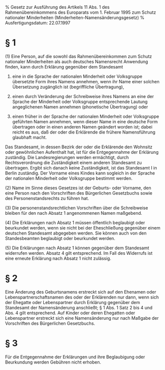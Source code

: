 % Gesetz zur Ausführung des Artikels 11 Abs. 1 des Rahmenübereinkommens des Europarats vom 1. Februar 1995 zum Schutz nationaler Minderheiten  (Minderheiten-Namensänderungsgesetz)
% Ausfertigungsdatum: 22.07.1997
 
# § 1

(1) Eine Person, auf die sowohl das Rahmenübereinkommen zum Schutz nationaler Minderheiten als auch deutsches Namensrecht Anwendung finden, kann durch Erklärung gegenüber dem Standesamt

1. eine in die Sprache der nationalen Minderheit oder Volksgruppe übersetzte Form ihres Namens annehmen, wenn ihr Name einer solchen Übersetzung zugänglich ist (begriffliche Übertragung),

2. einen durch Veränderung der Schreibweise ihres Namens an eine der Sprache der Minderheit oder Volksgruppe entsprechende Lautung angeglichenen Namen annehmen (phonetische Übertragung) oder

3. einen früher in der Sprache der nationalen Minderheit oder Volksgruppe geführten Namen annehmen, wenn dieser Name in eine deutsche Form übertragen oder in einen anderen Namen geändert worden ist; dabei reicht es aus, daß der oder die Erklärende die frühere Namensführung glaubhaft macht.

Das Standesamt, in dessen Bezirk der oder die Erklärende den Wohnsitz oder gewöhnlichen Aufenthalt hat, ist für die Entgegennahme der Erklärung zuständig. Die Landesregierungen werden ermächtigt, durch Rechtsverordnung die Zuständigkeit einem anderen Standesamt zu übertragen. Ergibt sich danach keine Zuständigkeit, ist das Standesamt I in Berlin zuständig. Der Vorname eines Kindes kann sogleich in der Sprache der nationalen Minderheit oder Volksgruppe bestimmt werden.

(2) Name im Sinne dieses Gesetzes ist der Geburts- oder Vorname, den eine Person nach den Vorschriften des Bürgerlichen Gesetzbuchs sowie des Personenstandsrechts zu führen hat.

(3) Die personenstandsrechtlichen Vorschriften über die Schreibweise bleiben für den nach Absatz 1 angenommenen Namen maßgebend.

(4) Die Erklärungen nach Absatz 1 müssen öffentlich beglaubigt oder beurkundet werden, wenn sie nicht bei der Eheschließung gegenüber einem deutschen Standesamt abgegeben werden. Sie können auch von den Standesbeamten beglaubigt oder beurkundet werden.

(5) Die Erklärungen nach Absatz 1 können gegenüber dem Standesamt widerrufen werden. Absatz 4 gilt entsprechend. Im Fall des Widerrufs ist eine erneute Erklärung nach Absatz 1 nicht zulässig.

# § 2

Eine Änderung des Geburtsnamens erstreckt sich auf den Ehenamen oder Lebenspartnerschaftsnamen des oder der Erklärenden nur dann, wenn sich der Ehegatte oder Lebenspartner durch Erklärung gegenüber dem Standesamt der Namensänderung anschließt; § 1 Abs. 1 Satz 2 bis 4 und Abs. 4 gilt entsprechend. Auf Kinder oder deren Ehegatten oder Lebenspartner erstreckt sich eine Namensänderung nur nach Maßgabe der Vorschriften des Bürgerlichen Gesetzbuchs.

# § 3

Für die Entgegennahme der Erklärungen und ihre Beglaubigung oder Beurkundung werden Gebühren nicht erhoben.
